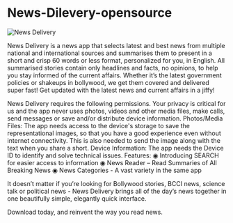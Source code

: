 # News-Dilevery-opensource

![News Delivery](https://scontent.fshl1-1.fna.fbcdn.net/v/t45.1600-4/279513034_23850153714050442_8030441544581821010_n.png?stp=cp0_dst-jpg_p526x296_q90_spS444&_nc_cat=103&ccb=1-7&_nc_sid=e84a38&_nc_ohc=tDBUGLV-OaUAX_Ud2Vi&_nc_ht=scontent.fshl1-1.fna&oh=00_AT8hf886N4rW-gb1I3QE4XF-4-GBSLVgoe9t5HDhA6goxA&oe=62B99A0Cx)

News Delivery is a news app that selects latest and best news from multiple national and international sources and summarises them to present in a short and crisp 60 words or less format, personalized for you, in English. All summarised stories contain only headlines and facts, no opinions, to help you stay informed of the current affairs. Whether it’s the latest government policies or shakeups in bollywood, we get them covered and delivered super fast! Get updated with the latest news and current affairs in a jiffy!

News Delivery requires the following permissions. Your privacy is critical for us and the app never uses photos, videos and other media files, make calls, send messages or save and/or distribute device information.
Photos/Media Files: The app needs access to the device's storage to save the representational images, so that you have a good experience even without internet connectivity. This is also needed to send the image along with the text when you share a short.
Device Information: The app needs the Device ID to identify and solve technical issues.
Features:
◉ Introducing SEARCH for easier access to information
◉ News Reader – Read Summaries of All Breaking News
◉ News Categories - A vast variety in the same app

It doesn’t matter if you’re looking for Bollywood stories, BCCI news, science talk or political news - News Delivery brings all of the day’s news together in one beautifully simple, elegantly quick interface.

Download today, and reinvent the way you read news.
